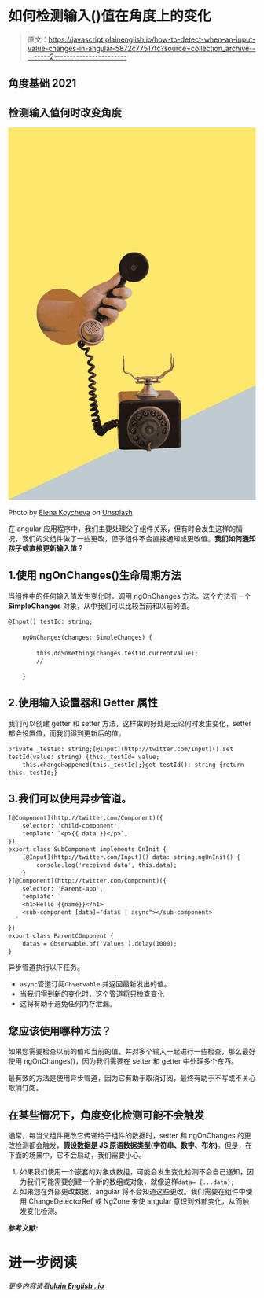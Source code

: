# 如何检测输入()值在角度上的变化

> 原文：<https://javascript.plainenglish.io/how-to-detect-when-an-input-value-changes-in-angular-5872c77517fc?source=collection_archive---------2----------------------->

## 角度基础 2021

## 检测输入值何时改变角度

![](img/82f7a1097e73476dee353fb651d2f70a.png)

Photo by [Elena Koycheva](https://unsplash.com/@lenneek?utm_source=medium&utm_medium=referral) on [Unsplash](https://unsplash.com?utm_source=medium&utm_medium=referral)

在 angular 应用程序中，我们主要处理父子组件关系，但有时会发生这样的情况，我们的父组件做了一些更改，但子组件不会直接通知或更改值。**我们如何通知孩子或直接更新输入值？**

## 1.使用 ngOnChanges()生命周期方法

当组件中的任何输入值发生变化时，调用 ngOnChanges 方法。这个方法有一个 **SimpleChanges** 对象，从中我们可以比较当前和以前的值。

```
@Input() testId: string;

    ngOnChanges(changes: SimpleChanges) {

        this.doSomething(changes.testId.currentValue);
        // 

    }
```

## 2.使用输入设置器和 Getter 属性

我们可以创建 getter 和 setter 方法，这样做的好处是无论何时发生变化，setter 都会设置值，而我们得到更新后的值。

```
private _testId: string;[@Input](http://twitter.com/Input)() set testId(value: string) {this._testId= value;
    this.changeHappened(this._testId);}get testId(): string {return this._testId;}
```

## 3.我们可以使用异步管道。

```
[@Component](http://twitter.com/Component)({
    selector: 'child-component',
    template: `<p>{{ data }}</p>`,
})
export class SubComponent implements OnInit {
    [@Input](http://twitter.com/Input)() data: string;ngOnInit() {
        console.log('received data', this.data);
    }
}[@Component](http://twitter.com/Component)({
    selector: 'Parent-app',
    template: `
    <h1>Hello {{name}}</h1>
    <sub-component [data]="data$ | async"></sub-component>
  `
})
export class ParentCOmponent {
    data$ = Observable.of('Values').delay(1000);
}
```

异步管道执行以下任务。

*   `async`管道订阅`Observable` 并返回最新发出的值。
*   当我们得到新的变化时，这个管道将只检查变化
*   这将有助于避免任何内存泄漏。

## 您应该使用哪种方法？

如果您需要检查以前的值和当前的值，并对多个输入一起进行一些检查，那么最好使用 ngOnChanges()，因为我们需要在 setter 和 getter 中处理多个东西。

最有效的方法是使用异步管道，因为它有助于取消订阅，最终有助于不写或不关心取消订阅。

## 在某些情况下，角度变化检测可能不会触发

通常，每当父组件更改它传递给子组件的数据时，setter 和 ngOnChanges 的更改检测都会触发，**假设数据是 JS 原语数据类型(字符串、数字、布尔)**。但是，在下面的场景中，它不会启动，我们需要小心。

1.  如果我们使用一个嵌套的对象或数组，可能会发生变化检测不会自己通知，因为我们可能需要创建一个新的数组或对象，就像这样`data= {...data};`
2.  如果您在外部更改数据，angular 将不会知道这些更改。我们需要在组件中使用 ChangeDetectorRef 或 NgZone 来使 angular 意识到外部变化，从而触发变化检测。

**参考文献:**

# 进一步阅读

*更多内容请看*[***plain English . io***](http://plainenglish.io)